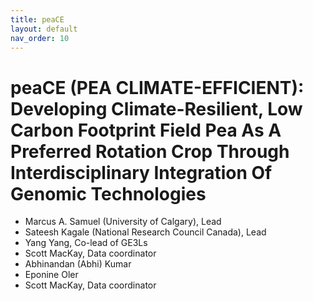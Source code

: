 ```yaml
---
title: peaCE
layout: default
nav_order: 10
---
```


# peaCE (PEA CLIMATE-EFFICIENT): Developing Climate-Resilient, Low Carbon Footprint Field Pea As A Preferred Rotation Crop Through Interdisciplinary Integration Of Genomic Technologies

* Marcus A. Samuel (University of Calgary), Lead
* Sateesh Kagale (National Research Council Canada), Lead
* Yang Yang, Co-lead of GE3Ls
* Scott MacKay, Data coordinator
* Abhinandan (Abhi) Kumar
* Eponine Oler
* Scott MacKay, Data coordinator
